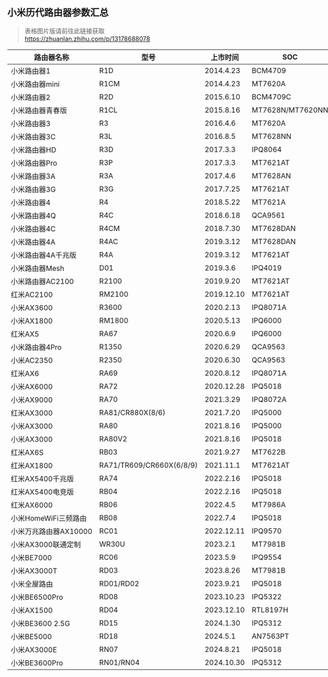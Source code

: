 <link rel="stylesheet" href="style.css">
<style>
.markdown-body table {
  white-space: nowrap;
  overflow: unset;
}

</style>
<article class="markdown-body">
<!-- Write you contents after this line -->

# 小米历代路由器参数汇总

> 表格图片版请前往此链接获取 https://zhuanlan.zhihu.com/p/13178688078

| 路由器名称            | 型号                     | 上市时间   | SOC              | 频率/架构         |  ACC/NPU   | 内存            | 内存型号                          | 存储 | 存储型号                   | 2.4G芯片           | 2.4G FEM                    | 2.4G规格               | 5G芯片             | 5G FEM                | 5G规格                                                                  | 天线     | 其他功能芯片     | 背板网口      | USB/SATA    | 交换机芯片           |
| --------------------- | ------------------------ | ---------- | ---------------- | ----------------- | :--------: | --------------- | --------------------------------- | ---- | -------------------------- | ------------------ | --------------------------- | ---------------------- | ------------------ | --------------------- | ----------------------------------------------------------------------- | -------- | ---------------- | ------------- | ----------- | -------------------- |
| 小米路由器1           | R1D                      | 2014.4.23  | BCM4709          | 2C 1G A9          |  部分NAT   | 256M DDR3       | 三星K4B2G1646Q                    | 16M  | 旺宏MX30LF1G18AC-TI        | BCM43217K          | 2\*SKY2605                  | 2x2 300M               | BCM4352K           | 2\*PA+LNA             | 2x2 867M                                                                | 2\*内置  | ASM1060          | 1G\*3         | USB2.0/SATA | 集成                 |
| 小米路由器mini        | R1CM                     | 2014.4.23  | MT7620A          | 1C 580M MIPS      |     -      | 128M DDR2       | 华邦W971GG6KB-25                  | 16M  | 旺宏MX25L12835F            | 集成               | -                           | 2x2 300M               | MT7612EN           | -                     | 2x2 867M                                                                | 2\*外置  | -                | 100M\*3       | USB2.0      | 集成                 |
| 小米路由器2           | R2D                      | 2015.6.10  | BCM4709C         | 2C 1.4G A9        |  部分NAT   | 256M DDR3       | 三星K4B2G1646Q                    | 512M | 飞索半导体S34ML04G200TFI00 | BCM43217           | 2\*SKY2605                  | 2x2 300M               | BCM4352            | 2\*SKY85405           | 2x2 867M                                                                | 2\*外置  | ASM1060          | 1G\*4         | USB2.0/SATA | 集成                 |
| 小米路由器青春版      | R1CL                     | 2015.8.16  | MT7628N/MT7620NN | 1C 580M MIPS      |     -      | 64M DDR2        | 华邦W9751G6KB                     | 16M  | 华邦W25Q128FVSG            | 集成               | -                           | 2x2 300M               | -                  | -                     | -                                                                       | 2\*外置  | -                | 100M\*3       | -           | 集成                 |
| 小米路由器3           | R3                       | 2016.4.6   | MT7620A          | 1C 580M MIPS      |     -      | 128M DDR2       | 南亚NT5TU64M16HG                  | 128M | 晶豪F59L1G81LA             | 集成               | -                           | 2x2 300M               | MT7612EN           | -                     | 2x2 867M                                                                | 4\*外置  | -                | 100M\*3       | USB2.0      | 集成                 |
| 小米路由器3C          | R3L                      | 2016.8.5   | MT7628NN         | 1C 580M MIPS      |     -      | 64M DDR2        | 钰创EM68B16CWQH-25H               | 16M  | 华邦W25Q128FVSG            | 集成               | -                           | 2x2 300M               | -                  | -                     | -                                                                       | 4\*外置  | -                | 100M\*3       | -           | 集成                 |
| 小米路由器HD          | R3D                      | 2017.3.3   | IPQ8064          | 2C 1.4G Krait 300 |  2C 733M   | 512M DDR3       | 镁光6TK17D9PTK                    | 256M | 飞索S34MS02G200TF100       | QCA9981            | 4\*SKY2185310               | 4x4 800M               | QCA9984            | 4\*SKU2185712         | 4x4 1733M                                                               | 4\*外置  | -                | 1G\*4         | USB3.0      | 集成                 |
| 小米路由器Pro         | R3P                      | 2017.3.3   | MT7621AT         | 2C 880M MIPS      |     -      | 512M DDR3       | 钰创EM6GE16EWXC-12H               | 256M | F59L2G81A/29F2G08ABAEA     | MT7615N            | -                           | 4x4 800M               | MT7615N            | -                     | 4x4 1733M                                                               | 4\*外置  | -                | 1G\*4         | USB3.0      | 集成                 |
| 小米路由器3A          | R3A                      | 2017.4.6   | MT7628AN         | 1C 580M MIPS      |   HWNAT    | 64M DDR2        | 华邦W9751G6KB-25                  | 16M  | 华邦W25Q128FVSG            | 集成               | -                           | 2x2 300M               | MT7612EN           | -                     | 2x2 867M                                                                | 4\*外置  | -                | 100M\*3       | -           | 集成                 |
| 小米路由器3G          | R3G                      | 2017.7.25  | MT7621AT         | 2C 880M MIPS      |   HWNAT    | 256M DDR3-1200  | 南亚NT5CC128M16IP-DI              | 128M | 晶豪F59L1G81MA             | MT7603EN           | -                           | 2x2 300M               | MT7612EN           | -                     | 2x2 867M                                                                | 4\*外置  | -                | 1G\*3         | USB3.0      | 集成                 |
| 小米路由器4           | R4                       | 2018.5.22  | MT7621A          | 2C 880M MIPS      |   HWNAT    | 128M DDR3-1200  | 晶豪M15T1G1664A                   | 128M | 晶豪F59L1G81LA             | MT7603E            | -                           | 2x2 300M               | MT7612EN           | -                     | 2x2 867M                                                                | 4\*外置  | -                | 1G\*3         | -           | 集成                 |
| 小米路由器4Q          | R4C                      | 2018.6.18  | QCA9561          | 1C 775M MIPS      |     -      | 64M DDR2        | 钰创EM68B16CWQH-25H               | 16M  | 兆易创新GD25Q127CSIG       | 集成               | -                           | 3x3 450M               | -                  | -                     | -                                                                       | 3\*外置  | -                | 100M\*3       | -           | 集成                 |
| 小米路由器4C          | R4CM                     | 2018.7.30  | MT7628DAN        | 1C 580M MIPS      |   HWNAT    | 64M DDR2        | SOC集成                           | 16M  | -                          | MT7603EN           | -                           | 2x2 300M               | -                  | -                     | -                                                                       | 4\*外置  | -                | 100M\*3       | -           | 集成                 |
| 小米路由器4A          | R4AC                     | 2019.3.12  | MT7628DAN        | 1C 580M MIPS      |   HWNAT    | 64M DDR2        | SOC集成                           | 16M  | 兆易创新GD25Q128ESIG       | MT7603EN           | -                           | 2x2 300M               | MT7612/MT7613BEN   | -                     | 2x2 867M                                                                | 4\*外置  | -                | 100M\*3       | -           | 集成                 |
| 小米路由器4A千兆版    | R4A                      | 2019.3.12  | MT7621AT         | 2C 880M MIPS      |   HWNAT    | 128M DDR3       | 晶豪M15T1G1664A                   | 16M  | 兆易创新GD25Q127CSIG       | MT7603EN           | -                           | 2x2 300M               | MT7612EN           | -                     | 2x2 867M                                                                | 4\*外置  | -                | 1G\*3         | -           | 集成                 |
| 小米路由器Mesh        | D01                      | 2019.3.6   | IPQ4019          | 4C 717M           |     -      | 256M DDR3       | -                                 | 128M | -                          | -                  | -                           | 2x2 400M               | -                  | -                     | 2x2 867M                                                                | -        | -                | 1G\*3         | -           | 集成                 |
| 小米路由器AC2100      | R2100                    | 2019.9.20  | MT7621AT         | 2C 880M MIPS      |   HWNAT    | 128M DDR3       | 钰创EM6GC16EWKG-10H               | 128M | 晶豪F59L1G81MB             | MT7603EN           | -                           | 2x2 300M               | MT7615N            | -                     | 4x4 1733M                                                               | 4\*内置  | -                | 1G\*4         | -           | 集成                 |
| 红米AC2100            | RM2100                   | 2019.12.10 | MT7621AT         | 2C 880M MIPS      |   HWNAT    | 128M DDR3       | 晶豪M15T1G1664A                   | 128M | 晶豪F59L1G81MB             | MT7603EN           | 2\*QPF4200                  | 2x2 300M               | MT7615N            | -                     | 4x4 1733M                                                               | 6\*外置  | -                | 1G\*4         | -           | 集成                 |
| 小米AX3600            | R3600                    | 2020.2.13  | IPQ8071A         | 4C 1.4G A53       |  2C 1.7G   | 512M DDR3       | 钰创EM6HE16EWAKG-10H              | 256M | 华邦W29N02GZSIBA           | QCN5024            | 2\*QPF4288                  | 2x2 574M               | QCN5054            | 4\*QPF4588            | 4x4 2402M 80Mhz                                                         | 7\*外置  | QCA9889          | 1G\*4         | -           | QCA8075              |
| 小米AX1800            | RM1800                   | 2020.5.13  | IPQ6000          | 4C 1.2G A53       |  1C 1.5G   | 256M DDR3       | 晶豪M15T2G16128A                  | 128M | 晶豪F59D1G81MB             | QCN5022            | 2\*QPF4200                  | 2x2 574M               | QCN5052            | 2\*QPF4550            | 2x2 1201M 80Mhz                                                         | 2\*内置  | -                | 1G\*4         | -           | QCA8075              |
| 红米AX5               | RA67                     | 2020.6.9   | IPQ6000          | 4C 1.2G A53       |  1C 1.5G   | 256M DDR3       | 晶豪M15T2G16128A                  | 128M | 兆易创新GD9FS1G8F2AMGI     | QCN5022            | 2\*QPF4200                  | 2x2 574M 40Mhz         | QCN5052            | 2\*QPF4550            | 2x2 1201M 80Mhz                                                         | 4\*外置  | -                | 1G\*4         | -           | IPQ8075              |
| 小米路由器4Pro        | R1350                    | 2020.6.29  | QCA9563          | 1C 775M MIPS      |    NAT     | 128M DDR2       | 钰创EM68C16CWQG-25H               | 16M  | 兆易创新GD25Q127CSIG       | 集成               | 3\*QPF4200                  | 3x3 450M               | QCA9886            | QPF4550               | 2x2 867M 80Mhz                                                          | 5\*外置  | -                | 1G\*4         | -           | QCA8337N             |
| 小米AC2350            | R2350                    | 2020.6.30  | QCA9563          | 1C 775M MIPS      |    NAT     | 128M DDR2       | 钰创EM68C16CWQG-25H               | 16M  | 晶豪EN25QH128A-104HIP      | 集成               | 3\*QPF4200                  | 3x3 450M 64-QAM        | QCA9988            | 4\*QPF4550            | 4x4 1733M 256-QAM                                                       | 7\*外置  | QCA6006X         | 1G\*4         | -           | QCA8337N             |
| 红米AX6               | RA69                     | 2020.8.12  | IPQ8071A         | 4C 1.4G A53       |  2C 1.7G   | 512M DDR3       | 钰创EM6HE16EWAKG-10H              | 128M | 晶豪F59D1G81MB             | QCN5024            | 2\*QPF4200                  | 2x2 574M               | QCN5054            | 4\*QPF4550            | 4x4 2402M 80Mhz                                                         | 6\*外置  | -                | 1G\*4         | -           | QCA8075              |
| 小米AX6000            | RA72                     | 2020.12.28 | IPQ5018          | 2C 1G A53         |   1C 1G    | 512M DDR3L      | 钰创EM6HE16EWAKG-10H              | 128M | 兆易创新GD5F1GQ4REYIG      | 集成               | 2\*QPF4288                  | 2x2 574M               | QCN9024            | 4\*QPF4588            | 4x4 4804M 160Mhz                                                        | 7\*外置  | QCA9889          | 2.5G\*1+1G\*3 | -           | QCA8337-AL3C+QCA8081 |
| 小米AX9000            | RA70                     | 2021.3.29  | IPQ8072A         | 4C 2.2G A53       |  2C 1.7G   | 1G DDR3L        | 钰创EM6HE16EWAKG-10H              | 256M | 华邦W29N02GZSIBA           | QCN5024            | 4\*QPF4288                  | 4x4 1147M 40Mhz        | QCN9024+QCN5054    | 4\*QPF4588            | 5.2G 4x4 4804M 160M / 5.8G 4x4 2402M \| 2x2 4K QAM                      | 12\*外置 | QCA9889          | 2.5G\*1+1G\*4 | -           | QCA8075+QCA8081      |
| 红米AX3000            | RA81/CR880X(8/6)         | 2021.7.20  | IPQ5000          | 2C 1G A53         |   1C 1G    | 256M            | SOC集成                           | 128M | 兆易创新GD5F1GQ4           | 集成               | 2\*RTC66266(CR8806:MXD7223) | 2x2 574M               | QCN6102            | 2\*RTC66568           | 2x2 2402M                                                               | 4\*外置  | -                | 1G\*4         | USB3.0      | QCA8337-AL3C         |
| 小米AX3000            | RA80                     | 2021.8.16  | IPQ5000          | 2C 1G A53         |   1C 1G    | 256M            | SOC集成                           | 128M | 兆易创新GD5F1GQ5REYIG      | 集成               | 2\*QPF4200                  | 2x2 574M               | QCN6102            | 2\*QPF4550            | 2x2 2402M 160Mhz                                                        | 4\*外置  | -                | 1G\*4         | -           | QCA8337-AL3C         |
| 小米AX3000            | RA80V2                   | 2021.8.16  | IPQ5018          | 2C 1G A53         |   1C 1G    | 256M            | -                                 | 128M | -                          | -                  | 2\*QPF4200                  | 2x2 574M               | QCN6102            | 2\*QPF4550            | 2x2 2402M 160Mhz                                                        | 4\*外置  | -                | 1G\*4         | -           | QCA8337-AL3C         |
| 红米AX6S              | RB03                     | 2021.9.27  | MT7622B          | 2C 1.35G A53      |   HWNAT    | 256M            | 晶豪M15T2G16128A                  | 128M | 晶豪F50L1G41LB             | 集成               | 集成                        | 4x4 800M               | MT7911AN+MT7975AN  | 集成                  | 4x4 2402M 80Mhz                                                         | 6\*外置  | -                | 1G\*4         | -           | MT7531BE             |
| 红米AX1800            | RA71/TR609/CR660X(6/8/9) | 2021.11.1  | MT7621AT         | 2C 880M MIPS      |   HWNAT    | 256M            | 南亚NT5CC128M16JR-EKI             | 128M | 晶豪F59L1G81MB             | MT7975DN+MT7905DAN | 集成                        | 2x2 574M               | MT7975DN+MT7905DAN | 集成                  | 2x2 1201M 80Mhz                                                         | 4\*外置  | -                | 1G\*4         | -           | 集成                 |
| 红米AX5400千兆版      | RA74                     | 2022.2.16  | IPQ5018          | 2C 1G A53         |   1C 1G    | 512M            | 钰创EM6HE16EWAKG-10H              | 128M | 兆易创新GD5F1GQ5REYIG      | 集成               | 2\*QPF4200                  | 2x2 574M               | QCN9024            | 4\*QPF4550            | 4x4 4804M 160Mhz                                                        | 6\*外置  | -                | 1G\*4         | -           | QCA8337-AL3C         |
| 红米AX5400电竞版      | RB04                     | 2022.2.16  | IPQ5018          | 2C 1G A53         |   1C 1G    | 512M            | 三星K4B4G1646E-BYMA               | 128M | 兆易创新GD5F1GQ5REYIG      | 集成               | 2\*QPF4288                  | 2x2 574M               | QCN9024            | 4\*QPF4588            | 4x4 4804M 160Mhz                                                        | 4\*外置  | -                | 2.5G\*1+1G\*4 | -           | QCA8081+EN8850DHE    |
| 红米AX6000            | RB06                     | 2022.4.5   | MT7986A          | 4C 2G A53         |   HWNAT    | 512M DDR4       | 三星K4A4G165WF-BCWE               | 128M | 晶豪F50L1G41LB             | MT7976GN           | 4\*RTC66266                 | 4x4 1147M 40Mhz        | MT7976AN           | 4\*RTC66568           | 4x4 4804M 160Mhz                                                        | 4\*外置  | -                | 1G\*4         | -           | MT7531AE             |
| 小米HomeWiFi三频路由  | RB08                     | 2022.7.4   | IPQ5018          | 2C 1G A53         |   1C 1G    | 512M DDR3-1866  | 三星K4B4G1646E-BYMA               | 128M | 兆易创新GD5F1GQ5REYIG      | 集成               | 2\*QPF4288                  | 2x2 574M               | QCN6102+QCN9024    | 2\*QPF4588+4\*QPF4588 | 5.2G 2x2 2402M / 5.8G 2882M 80Mhz 4K-QAM                                | 6\*内置  | TLSR8236         | 2.5G\*1+1G\*3 | -           | QCA8081+EN8850DHE    |
| 小米万兆路由器AX10000 | RC01                     | 2022.12.11 | IPQ9570          | 4C 2.2G A73       |  2C 1.7G   | 2G DDR4-3200    | 南亚NT5AD512M16C4-JR              | 256M | 晶豪F50D2G41               | QCN6214            | 4\*QPF4259                  | 4x4 1376M 40Mhz 4K-QAM | 2\*QCN6274         | 8\*QPF4559            | 5.2G 4x4 5765M 160Mhz 4K-QAM / 5.8G 2882M 80Mhz 4K-QAM                  | 12\*外置 | -                | 2.5G\*4+SFP   | USB3.0      | QCA8084+AQR113C      |
| 小米AX3000联通定制    | WR30U                    | 2023.2.1   | MT7981B          | 2C 1.3G A53       |   HWNAT    | 256M            | 南亚NT52B128M16JR-FL              | 128M | 晶豪F50L1G41LB             | MT7976C            | 集成                        | 2x2 574M               | MT7976C            | 集成                  | 2x2 2402M 160Mhz                                                        | 5\*外置  | -                | 1G\*4         | -           | MT7531AE             |
| 小米BE7000            | RC06                     | 2023.5.9   | IPQ9554          | 4C 1.5G A73       |  2C 1.5G   | 1G DDR3L        | 南亚NT5CC256M16ER-EK              | 128M | 兆易创新GD                 | QCN5024 RF         | 4\*QPF4211                  | 4x4 1147M 40Mhz        | QCN6224            | 4\*QPF4559            | 4x4 5765M 160Mhz 4K-QAM \| 5.2G 2x2 2882M 160Mhz / 5.8G 2x2 1441M 80Mhz | 8\*外置  | A210606D127      | 2.5G\*4       | USB3.0      | QCA8084              |
| 小米AX3000T           | RD03                     | 2023.8.26  | MT7981B          | 2C 1.3G A53       |   HWNAT    | 256M            | 晶豪M15T2G16128A                  | 128M | 晶豪F50L1G41LB             | MT7976C            | 集成                        | 2x2 574M               | MT7976C            | 集成                  | 2x2 2402M 160Mhz                                                        | 4\*外置  | -                | 1G\*4         | -           | MT7531AE             |
| 小米全屋路由          | RD01/RD02                | 2023.9.21  | IPQ5018          | 2C 1G A53         |   1C 1G    | 256M DDR3L      | 华邦W632GU6QB-11/晶豪M15T2G16128A | -    | -                          | 集成               | 2\*QFP4211                  | 2x2 574M               | QCN6102            | 2\*FEM                | 2x2 2402M 160Mhz                                                        | 4\*内置  | -                | 1G\*4/1G\*1   | -           | YT9215S(母)          |
| 小米BE6500Pro         | RD08                     | 2023.10.23 | IPQ5322          | 4C 1.5G A53       |  1C 1.5G   | 1G              | 南亚NT5AD512M16C4-JR              | 512M | 华邦W25N04KWZEIR           | 集成               | 2\*QPF4529                  | 2x2 688M 40Mhz         | QCN6224            | 4\*QPF4559            | 4x4 5675M 160Mhz                                                        | 6\*内置  | TLSR8236F512ET32 | 2.5G\*4       | -           | QCA8386              |
| 小米AX1500            | RD04                     | 2023.12.10 | RTL8197H         | 1C 1G MIPS        |     -      | 128M            | SOC集成                           | 16M  | -                          | 集成               | 集成                        | 2x2 300M               | RTL8832BR          | 集成                  | 2x2 1201M 80Mhz                                                         | 4\*外置  | -                | 1G\*4         | -           | RTL8367RB            |
| 小米BE3600 2.5G       | RD15                     | 2024.1.30  | IPQ5312          | 4C 1.1G A53       |  1C 1.1G   | 256M DDR3L-1866 | 兆易创新GDP1BFLM-CB               | 128M | 兆易创新GD5F1GM7REYIG      | 集成               | 2\*KCT8245SD                | 2x2 688M 40Mhz         | QCN6402            | 2\*KCT8576HE          | 2x2 2882M 160Mhz                                                        | 4\*外置  | -                | 2.5G\*1+1G\*3 | -           | YT9215S+YT8821C      |
| 小米BE5000            | RD18                     | 2024.5.1   | AN7563PT         | 2C 1G A53         | Np offload | 512M            | 晶豪M15T4G16256A                  | 128M | 晶豪F50L1G41LB             | MT7991AV+MT7976CN  | 集成                        | 2x2 688M 40Mhz 4K-QAM  | MT7991AV+MT7976CN  | 集成                  | 3x3 4323M 160Mhz 4K-QAM                                                 | 5\*外置  | -                | 2.5G\*1+1G\*3 | -           | EN8811HN             |
| 小米AX3000E           | RN07                     | 2024.8.21  | IPQ5018          | 2C 1G A53         |   1C 1G    | 256M DDR3L      | 华邦W632GU6QB-11                  | 64M  | 江波龙F35UQA512M           | 集成               | 集成                        | 2x2 574M               | QCN6102            | 2\*KCT8546SE          | 2x2 2402M 160Mhz                                                        | 4\*外置  | -                | 1G\*4         | -           | YT9215S              |
| 小米BE3600Pro         | RN01/RN04                | 2024.10.30 | IPQ5312          | 4C 1.1G A53       |  1C 1.1G   | 512M            | 晶豪M15T4G16256A                  | 128M | 华邦W25N04KWZEIR           | 集成               | 2\*KCT8245SD                | 2x2 688M 40Mhz         | QCN6402            | 2\*KCT8576HE          | 2x2 2882M 160Mhz                                                        | 4\*内置  | TLSR8236F512ET32 | 2.5G\*1+1G\*3 | -           | QCA8081+YT9215S      |

</article> <!--Do not remove this line-->
